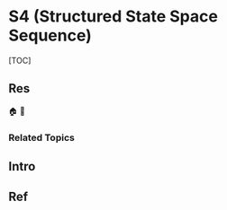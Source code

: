 # S4 (Structured State Space Sequence)

[TOC]



## Res
🏠 
🚧 


### Related Topics



## Intro



## Ref
